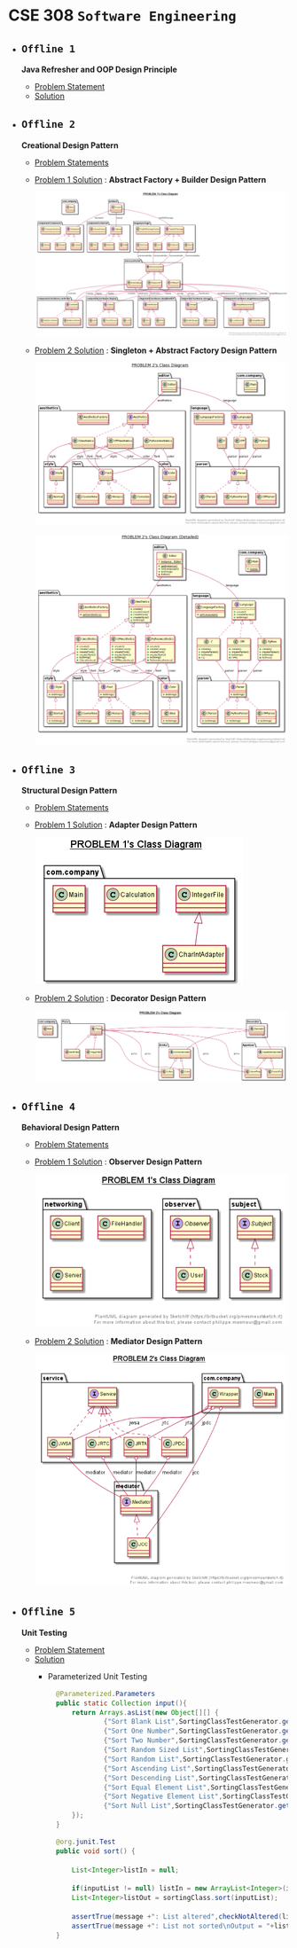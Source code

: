 # **CSE 308 `Software Engineering`**

 - ## **`Offline 1`**
  
    **Java Refresher and OOP Design Principle**
   - [Problem Statement](/Offline%201/CSE_308_OOP_Offline_1.pdf)
   - [Solution](/Offline%201/src)

 - ## **`Offline 2`**
  
    **Creational Design Pattern**
   - [Problem Statements](/Offline%202/Assignment%202%20on%20Creational%20Design%20Pattern.pdf)
   - [Problem 1 Solution](/Offline%202/Problem%201/src) : **Abstract Factory + Builder Design Pattern**

     ![](Offline%202/Problem%201/uml_class_diagram_simplified.png)

   - [Problem 2 Solution](/Offline%202/Problem%202/src) : **Singleton + Abstract Factory Design Pattern**
      
      ![](Offline%202/Problem%202/uml_class_diagam_simplified.png)

      ![](Offline%202/Problem%202/uml_class_diagam_detailed.png)

 - ## **`Offline 3`**
  
    **Structural Design Pattern**
   - [Problem Statements](Offline%203/Problems%20on%20Structural%20Design%20Patterns.pdf)
   - [Problem 1 Solution](/Offline%203/Problem%201/src) : **Adapter Design Pattern**

     ![](Offline%203/Problem%201/Problem_1.png)

   - [Problem 2 Solution](/Offline%203/Problem%202/src) : **Decorator Design Pattern**
      
     ![](Offline%203/Problem%202/Problem_2.png)


- ## **`Offline 4`**
  
    **Behavioral Design Pattern**
   - [Problem Statements](Offline%204/Jan_2021_CSE_308_Behavioural_Design_Patterns.pdf)
   - [Problem 1 Solution](Offline%204/Problem%201/src) : **Observer Design Pattern**

     ![](Offline%204/Problem%201/Offline_4__Problem_1.png)

   - [Problem 2 Solution](/Offline%204/Problem%202/src) : **Mediator Design Pattern**
      
     ![](Offline%204/Problem%202/Offline_4__Problem_2.png)

- ## **`Offline 5`**

  **Unit Testing**
  - [Problem Statement](Offline%205/Problem%20on%20Testing.pdf)
  - [Solution](Offline%205/Unit-Testing/src)
      - Parameterized Unit Testing

        ```java
          @Parameterized.Parameters
          public static Collection input(){
              return Arrays.asList(new Object[][] {
                      {"Sort Blank List",SortingClassTestGenerator.getBlankList()},
                      {"Sort One Number",SortingClassTestGenerator.getOneNumber()},
                      {"Sort Two Number",SortingClassTestGenerator.getTwoNumber()},
                      {"Sort Random Sized List",SortingClassTestGenerator.getRandomSizeList()},
                      {"Sort Random List",SortingClassTestGenerator.getRandomList()},
                      {"Sort Ascending List",SortingClassTestGenerator.getSortedAscending()},
                      {"Sort Descending List",SortingClassTestGenerator.getSortedDescending()},
                      {"Sort Equal Element List",SortingClassTestGenerator.getEqualElemenetList()},
                      {"Sort Negative Element List",SortingClassTestGenerator.getNegativeElementList()},
                      {"Sort Null List",SortingClassTestGenerator.getNull()},
              });
          }
        ``` 

        ```java
          @org.junit.Test
          public void sort() {

              List<Integer>listIn = null;

              if(inputList != null) listIn = new ArrayList<Integer>(inputList);
              List<Integer>listOut = sortingClass.sort(inputList);

              assertTrue(message +": List altered",checkNotAltered(listIn,listOut));
              assertTrue(message +": List not sorted\nOutput = "+listOut,checkSortedAscending(listOut));
          }
        ```
